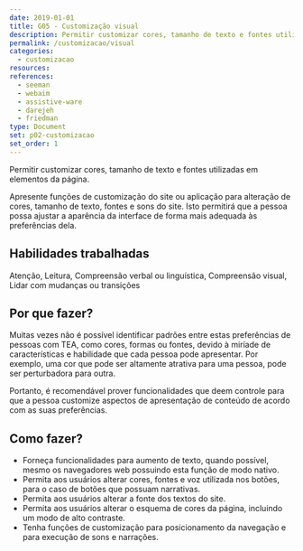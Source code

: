 ```yaml
---
date: 2019-01-01
title: G05 - Customização visual
description: Permitir customizar cores, tamanho de texto e fontes utilizadas em elementos da página.
permalink: /customizacao/visual
categories:
  - customizacao
resources:
references:
  - seeman
  - webaim
  - assistive-ware
  - darejeh
  - friedman
type: Document
set: p02-customizacao
set_order: 1
---
```


Permitir customizar cores, tamanho de texto e fontes utilizadas em elementos da página.

Apresente funções de customização do site ou aplicação para alteração de cores, tamanho de texto, fontes e sons do site. Isto permitirá que a pessoa possa ajustar a aparência da interface de forma mais adequada às preferências dela.

## Habilidades trabalhadas

Atenção, Leitura, Compreensão verbal ou linguística, Compreensão visual, Lidar com mudanças ou transições

## Por que fazer?

Muitas vezes não é possível identificar padrões entre estas preferências de pessoas com TEA, como cores, formas ou fontes, devido à miríade de características e habilidade que cada pessoa pode apresentar. Por exemplo, uma cor que pode ser altamente atrativa para uma pessoa, pode ser perturbadora para outra.

Portanto, é recomendável prover funcionalidades que deem controle para que a pessoa customize aspectos de apresentação de conteúdo de acordo com as suas preferências.

## Como fazer?

- Forneça funcionalidades para aumento de texto, quando possível, mesmo os navegadores web possuindo esta função de modo nativo.
- Permita aos usuários alterar cores, fontes e voz utilizada nos botões, para o caso de botões que possuam narrativas.
- Permita aos usuários alterar a fonte dos textos do site.
- Permita aos usuários alterar o esquema de cores da página, incluindo um modo de alto contraste.
- Tenha funções de customização para posicionamento da navegação e para execução de sons e narrações.